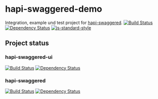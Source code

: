 # hapi-swaggered-demo
Integration, example und test project for [hapi-swaggered](https://github.com/z0mt3c/hapi-swaggered).
[![Build Status](https://travis-ci.org/z0mt3c/hapi-swaggered-demo.png)](https://travis-ci.org/z0mt3c/hapi-swaggered-demo)
[![Dependency Status](https://gemnasium.com/z0mt3c/hapi-swaggered-demo.png)](https://gemnasium.com/z0mt3c/hapi-swaggered-demo)
[![js-standard-style](https://img.shields.io/badge/code%20style-standard-brightgreen.svg?style=flat)](https://github.com/feross/standard)

## Project status 
### hapi-swaggered-ui
[![Build Status](https://travis-ci.org/z0mt3c/hapi-swaggered-ui.png)](https://travis-ci.org/z0mt3c/hapi-swaggered-ui)
[![Dependency Status](https://gemnasium.com/z0mt3c/hapi-swaggered-ui.png)](https://gemnasium.com/z0mt3c/hapi-swaggered-ui)
### hapi-swaggered
[![Build Status](https://travis-ci.org/z0mt3c/hapi-swaggered.png)](https://travis-ci.org/z0mt3c/hapi-swaggered)
[![Dependency Status](https://gemnasium.com/z0mt3c/hapi-swaggered.png)](https://gemnasium.com/z0mt3c/hapi-swaggered)
